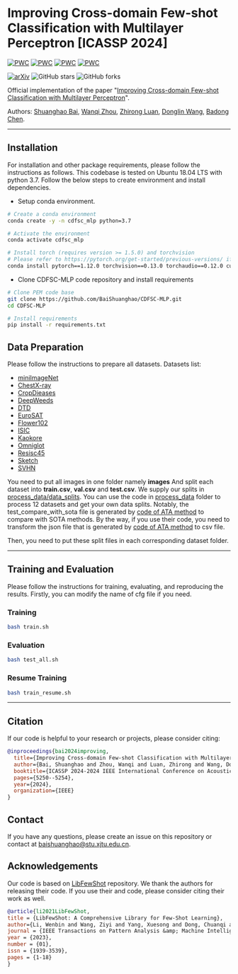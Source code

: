 # Improving Cross-domain Few-shot Classification with Multilayer Perceptron [ICASSP 2024]

[![PWC](https://img.shields.io/endpoint.svg?url=https://paperswithcode.com/badge/improving-cross-domain-few-shot/cross-domain-few-shot-on-chestx)](https://paperswithcode.com/sota/cross-domain-few-shot-on-chestx?p=improving-cross-domain-few-shot)
[![PWC](https://img.shields.io/endpoint.svg?url=https://paperswithcode.com/badge/improving-cross-domain-few-shot/cross-domain-few-shot-on-cropdisease)](https://paperswithcode.com/sota/cross-domain-few-shot-on-cropdisease?p=improving-cross-domain-few-shot)
[![PWC](https://img.shields.io/endpoint.svg?url=https://paperswithcode.com/badge/improving-cross-domain-few-shot/cross-domain-few-shot-on-isic2018)](https://paperswithcode.com/sota/cross-domain-few-shot-on-isic2018?p=improving-cross-domain-few-shot)
[![PWC](https://img.shields.io/endpoint.svg?url=https://paperswithcode.com/badge/improving-cross-domain-few-shot/cross-domain-few-shot-on-eurosat)](https://paperswithcode.com/sota/cross-domain-few-shot-on-eurosat?p=improving-cross-domain-few-shot)

[![arXiv](https://img.shields.io/badge/arXiv-2312.09589-b31b1b.svg)](https://arxiv.org/abs/2312.09589)
![GitHub stars](https://img.shields.io/github/stars/BaiShuanghao/Prompt-based-Distribution-Alignment)
![GitHub forks](https://img.shields.io/github/forks/BaiShuanghao/Prompt-based-Distribution-Alignment)

Official implementation of the paper "[Improving Cross-domain Few-shot Classification with Multilayer Perceptron](https://arxiv.org/abs/2312.09589)".

Authors: [Shuanghao Bai](https://scholar.google.com/citations?user=xhd94DIAAAAJ&hl=zh-CN), [Wanqi Zhou](https://scholar.google.com/citations?user=3Q_3PR8AAAAJ&hl=zh-CN), [Zhirong Luan](https://scholar.google.com/citations?user=mJNCeucAAAAJ&hl=zh-CN), [Donglin Wang](https://scholar.google.com/citations?user=-fo6wdwAAAAJ&hl=zh-CN), [Badong Chen](https://scholar.google.com/citations?user=mq6tPX4AAAAJ&hl=zh-CN&oi=ao).

<hr />

## Installation 
For installation and other package requirements, please follow the instructions as follows. 
This codebase is tested on Ubuntu 18.04 LTS with python 3.7. Follow the below steps to create environment and install dependencies.

* Setup conda environment.
```bash
# Create a conda environment
conda create -y -n cdfsc_mlp python=3.7

# Activate the environment
conda activate cdfsc_mlp

# Install torch (requires version >= 1.5.0) and torchvision
# Please refer to https://pytorch.org/get-started/previous-versions/ if your cuda version is different
conda install pytorch==1.12.0 torchvision==0.13.0 torchaudio==0.12.0 cudatoolkit=11.3 -c pytorch
```

* Clone CDFSC-MLP code repository and install requirements
```bash
# Clone PEM code base
git clone https://github.com/BaiShuanghao/CDFSC-MLP.git
cd CDFSC-MLP

# Install requirements
pip install -r requirements.txt
```

## Data Preparation
Please follow the instructions to prepare all datasets.
Datasets list:
- [miniImageNet](https://drive.google.com/drive/u/0/folders/1SEoARH5rADckI-_gZSQRkLclrunL-yb0)
- [ChestX-ray](https://nihcc.app.box.com/v/ChestXray-NIHCC)
- [CropDieases](https://data.mendeley.com/datasets/tywbtsjrjv/1)
- [DeepWeeds](https://github.com/AlexOlsen/DeepWeeds)
- [DTD](https://www.robots.ox.ac.uk/~vgg/data/dtd/)
- [EuroSAT](https://github.com/phelber/eurosat)
- [Flower102](https://www.robots.ox.ac.uk/~vgg/data/flowers/102/)
- [ISIC](https://challenge.isic-archive.com/landing/2018/)
- [Kaokore](https://github.com/rois-codh/kaokore)
- [Omniglot](https://github.com/brendenlake/omniglot)
- [Resisc45](https://github.com/canturan10/satellighte)
- [Sketch](https://github.com/HaohanWang/ImageNet-Sketch)
- [SVHN](http://ufldl.stanford.edu/housenumbers/)

You need to put all images in one folder namely **images**
And split each dataset into **train.csv**, **val.csv** and **test.csv**. We supply our splits in [process_data/data_splits](process_data/data_splits).
You can use the code in [process_data](process_data/) folder to process 12 datasets and get your own data splits.
Notably, the test_compare_with_sota file is generated by [code of ATA method](https://github.com/Haoqing-Wang/CDFSL-ATA/tree/master/filelists) to compare with SOTA methods. By the way, if you use their code, you need to transform the json file that is generated by [code of ATA method](https://github.com/Haoqing-Wang/CDFSL-ATA/tree/master/filelists) to csv file. 

Then, you need to put these split files in each corresponding dataset folder.

<hr />


## Training and Evaluation
Please follow the instructions for training, evaluating, and reproducing the results.
Firstly, you can modify the name of cfg file if you need.
### Training 
```bash
bash train.sh
```

### Evaluation
```bash
bash test_all.sh
```

### Resume Training
```bash
bash train_resume.sh
```

<hr />

## Citation
If our code is helpful to your research or projects, please consider citing:
```bibtex
@inproceedings{bai2024improving,
  title={Improving Cross-domain Few-shot Classification with Multilayer Perceptron},
  author={Bai, Shuanghao and Zhou, Wanqi and Luan, Zhirong and Wang, Donglin and Chen, Badong},
  booktitle={ICASSP 2024-2024 IEEE International Conference on Acoustics, Speech and Signal Processing (ICASSP)},
  pages={5250--5254},
  year={2024},
  organization={IEEE}
}
```


## Contact
If you have any questions, please create an issue on this repository or contact at baishuanghao@stu.xjtu.edu.cn.

## Acknowledgements

Our code is based on [LibFewShot](https://github.com/RL-VIG/LibFewShot) repository. We thank the authors for releasing their code. If you use their and code, please consider citing their work as well.

```bibtex
@article{li2021LibFewShot,
title = {LibFewShot: A Comprehensive Library for Few-Shot Learning},
author={Li, Wenbin and Wang, Ziyi and Yang, Xuesong and Dong, Chuanqi and Tian, Pinzhuo and Qin, Tiexin and Huo Jing and Shi, Yinghuan and Wang, Lei and Gao, Yang and Luo, Jiebo},
journal = {IEEE Transactions on Pattern Analysis &amp; Machine Intelligence},
year = {2023},
number = {01},
issn = {1939-3539},
pages = {1-18}
}
```




